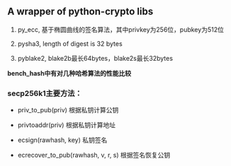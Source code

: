 ## A wrapper of python-crypto libs
1. py_ecc, 基于椭圆曲线的签名算法，其中privkey为256位，pubkey为512位

2. pysha3, length of digest is 32 bytes

3. pyblake2, blake2b最长64bytes，blake2s最长32bytes

**bench_hash中有对几种哈希算法的性能比较**

### secp256k1主要方法：

- priv_to_pub(priv)  根据私钥计算公钥

- privtoaddr(priv)  根据私钥计算地址

- ecsign(rawhash, key)  私钥签名

- ecrecover_to_pub(rawhash, v, r, s)  根据签名恢复公钥
